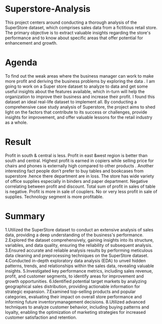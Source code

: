 # Superstore-Analysis
This project centers around conducting a thorough analysis of the SuperStore dataset, which comprises sales data from a fictitious retail store. The primary objective is to extract valuable insights regarding the store's performance and to know about specific areas that offer potential for enhancement and growth.
# Agenda
To find out the weak areas where the business manager can work to make more profit and deriving the business problems by exploring the data . I am going to work on a Super store dataset to analyze to data and get some useful insights about the features available, which in-turn will help the organization to improve their business and increase their profit. I found this dataset an ideal real-life dataset to implement all. By conducting a comprehensive case study analysis of Superstore, the project aims to shed light on the factors that contribute to its success or challenges, provide insights for improvement, and offer valuable lessons for the retail industry as a whole.
# Result
Profit in south & central is less. Profit in east &west region is better than south and central. Highest profit is earned in copiers while selling price for chairs and phones is externally high compared to other products . Another interesting fact people don’t prefer to buy tables and bookcases from superstore .hence there department are in loss. The store has wide variety of office supplies especially in binders and paper department. Negative correlating between profit and discount. Total sum of profit in sales of table is negative. Profit is more in sale of couplers. No or very less profit in sale of supplies. Technology segment is more profitable.
# Summary
1.Utilized the SuperStore dataset to conduct an extensive analysis of sales data, providing a deep understanding of the business's performance.
2.Explored the dataset comprehensively, gaining insights into its structure, variables, and data quality, ensuring the reliability of subsequent analysis.
3.Ensured accurate and reliable analysis results by performing meticulous data cleaning and preprocessing techniques on the SuperStore dataset. 
4.Conducted in-depth exploratory data analysis (EDA) to unveil hidden patterns, trends, and relationships within the sales data, revealing valuable insights.
5.Investigated key performance metrics, including sales revenue, profit, and customer segments, to identify areas for improvement and growth opportunities.
6.Identified potential target markets by analyzing geographical sales distribution, providing actionable information for strategic expansion.
7.Examined top-selling products and popular categories, evaluating their impact on overall store performance and informing future inventorymanagement decisions.
8.Utilized advanced techniques to analyze customer behavior, including buying patterns and loyalty, enabling the optimization of marketing 
strategies for increased customer satisfaction and retention.
